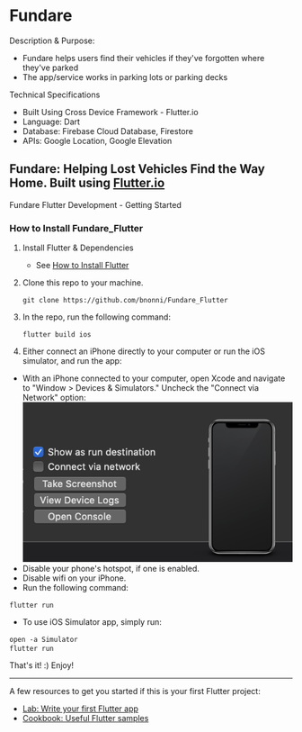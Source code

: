 # Fundare 

Description & Purpose: 
  * Fundare helps users find their vehicles if they've forgotten where they've parked
  * The app/service works in parking lots or parking decks

Technical Specifications
  * Built Using Cross Device Framework - Flutter.io
  * Language: Dart
  * Database: Firebase Cloud Database, Firestore
  * APIs: Google Location, Google Elevation

## Fundare: Helping Lost Vehicles Find the Way Home. Built using [Flutter.io](https://flutter.io)

Fundare Flutter Development - Getting Started 

### How to Install Fundare_Flutter
1. Install Flutter & Dependencies 
   - See [How to Install Flutter](./README/FLUTTER.md)

2. Clone this repo to your machine.
   ```
   git clone https://github.com/bnonni/Fundare_Flutter
   ```

3. In the repo, run the following command:
   ```
   flutter build ios
   ```

3. Either connect an iPhone directly to your computer or run the iOS simulator, and run the app:
  - With an iPhone connected to your computer, open Xcode and navigate to "Window > Devices & Simulators." Uncheck the "Connect via Network" option:
  ![Connect via Network](./README/Xcode_disable.png)
  - Disable your phone's hotspot, if one is enabled. 
  - Disable wifi on your iPhone.
  - Run the following command:
  ```
  flutter run
  ```
  - To use iOS Simulator app, simply run:
  ```
  open -a Simulator
  flutter run
  ```

That's it! :) Enjoy!

----------------------

A few resources to get you started if this is your first Flutter project:

- [Lab: Write your first Flutter app](https://flutter.dev/docs/get-started/codelab)
- [Cookbook: Useful Flutter samples](https://flutter.dev/docs/cookbook)
